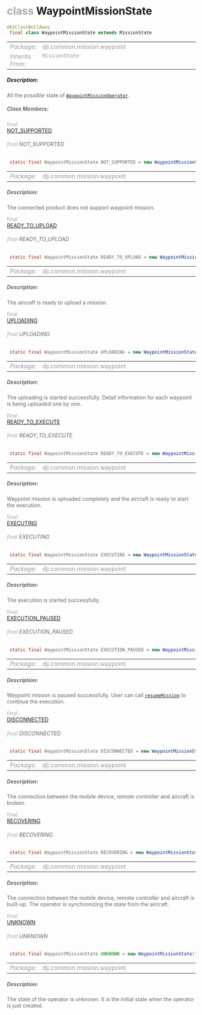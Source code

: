 <div class="article"><h1 ><font color="#AAA">class </font>WaypointMissionState</h1></div>

~~~java
@EXClassNullAway
 final class WaypointMissionState extends MissionState 
~~~

<html><table class="table-supportedby"><tr valign="top"><td width=15%><font color="#999"><i>Package:</i></td><td width=85%><font color="#999">dji.common.mission.waypoint</td></tr><tr valign="top"><td width=15%><font color="#999"><i>Inherits From:</i></td><td width=85%><font color="#999"><code>MissionState</code></td></tr></table></html>



##### Description:



<font color="#666">All the possible state of <code><a href="/Components/Missions/DJIWaypointMissionOperator.html#djiwaypointmissionoperator">WaypointMissionOperator</a></code>.



##### Class Members:

<div class="api-row" id="djiwaypointmissionstate_notsupported"><div class="api-col left"></div><div class="api-col middle" style="color:#AAA">final</div><div class="api-col right"><a class="trigger" href="#djiwaypointmissionstate_notsupported_inline">NOT_SUPPORTED</a></div></div><div class="inline-doc" id="djiwaypointmissionstate_notsupported_inline"

><div class="article"><h6 ><font color="#AAA">final </font>NOT_SUPPORTED</h6></div>

~~~java
 static final WaypointMissionState NOT_SUPPORTED = new WaypointMissionState("NOT_SUPPORTED")
~~~

<html><table class="table-supportedby"><tr valign="top"><td width=15%><font color="#999"><i>Package:</i></td><td width=85%><font color="#999">dji.common.mission.waypoint</td></tr></table></html>



##### Description:



<font color="#666">The connected product does not support waypoint mission.

</div>

<div class="api-row" id="djiwaypointmissionstate_readytoupload"><div class="api-col left"></div><div class="api-col middle" style="color:#AAA">final</div><div class="api-col right"><a class="trigger" href="#djiwaypointmissionstate_readytoupload_inline">READY_TO_UPLOAD</a></div></div><div class="inline-doc" id="djiwaypointmissionstate_readytoupload_inline"

><div class="article"><h6 ><font color="#AAA">final </font>READY_TO_UPLOAD</h6></div>

~~~java
 static final WaypointMissionState READY_TO_UPLOAD = new WaypointMissionState("READY_TO_UPLOAD")
~~~

<html><table class="table-supportedby"><tr valign="top"><td width=15%><font color="#999"><i>Package:</i></td><td width=85%><font color="#999">dji.common.mission.waypoint</td></tr></table></html>



##### Description:



<font color="#666">The aircraft is ready to upload a mission.

</div>

<div class="api-row" id="djiwaypointmissionstate_uploading"><div class="api-col left"></div><div class="api-col middle" style="color:#AAA">final</div><div class="api-col right"><a class="trigger" href="#djiwaypointmissionstate_uploading_inline">UPLOADING</a></div></div><div class="inline-doc" id="djiwaypointmissionstate_uploading_inline"

><div class="article"><h6 ><font color="#AAA">final </font>UPLOADING</h6></div>

~~~java
 static final WaypointMissionState UPLOADING = new WaypointMissionState("UPLOADING")
~~~

<html><table class="table-supportedby"><tr valign="top"><td width=15%><font color="#999"><i>Package:</i></td><td width=85%><font color="#999">dji.common.mission.waypoint</td></tr></table></html>



##### Description:



<font color="#666">The uploading is started successfully. Detail information for each waypoint is being uploaded one by one.

</div>

<div class="api-row" id="djiwaypointmissionstate_readytoexecute"><div class="api-col left"></div><div class="api-col middle" style="color:#AAA">final</div><div class="api-col right"><a class="trigger" href="#djiwaypointmissionstate_readytoexecute_inline">READY_TO_EXECUTE</a></div></div><div class="inline-doc" id="djiwaypointmissionstate_readytoexecute_inline"

><div class="article"><h6 ><font color="#AAA">final </font>READY_TO_EXECUTE</h6></div>

~~~java
 static final WaypointMissionState READY_TO_EXECUTE = new WaypointMissionState("READY_TO_EXECUTE")
~~~

<html><table class="table-supportedby"><tr valign="top"><td width=15%><font color="#999"><i>Package:</i></td><td width=85%><font color="#999">dji.common.mission.waypoint</td></tr></table></html>



##### Description:



<font color="#666">Waypoint mission is uploaded completely and the aircraft is ready to start the execution.

</div>

<div class="api-row" id="djiwaypointmissionstate_executing"><div class="api-col left"></div><div class="api-col middle" style="color:#AAA">final</div><div class="api-col right"><a class="trigger" href="#djiwaypointmissionstate_executing_inline">EXECUTING</a></div></div><div class="inline-doc" id="djiwaypointmissionstate_executing_inline"

><div class="article"><h6 ><font color="#AAA">final </font>EXECUTING</h6></div>

~~~java
 static final WaypointMissionState EXECUTING = new WaypointMissionState("EXECUTING")
~~~

<html><table class="table-supportedby"><tr valign="top"><td width=15%><font color="#999"><i>Package:</i></td><td width=85%><font color="#999">dji.common.mission.waypoint</td></tr></table></html>



##### Description:



<font color="#666">The execution is started successfully.

</div>

<div class="api-row" id="djiwaypointmissionstate_executionpaused"><div class="api-col left"></div><div class="api-col middle" style="color:#AAA">final</div><div class="api-col right"><a class="trigger" href="#djiwaypointmissionstate_executionpaused_inline">EXECUTION_PAUSED</a></div></div><div class="inline-doc" id="djiwaypointmissionstate_executionpaused_inline"

><div class="article"><h6 ><font color="#AAA">final </font>EXECUTION_PAUSED</h6></div>

~~~java
 static final WaypointMissionState EXECUTION_PAUSED = new WaypointMissionState("EXECUTION_PAUSED")
~~~

<html><table class="table-supportedby"><tr valign="top"><td width=15%><font color="#999"><i>Package:</i></td><td width=85%><font color="#999">dji.common.mission.waypoint</td></tr></table></html>



##### Description:



<font color="#666">Waypoint mission is paused successfully. User can call <code><a href="/Components/Missions/DJIWaypointMissionOperator.html#djiwaypointmissionoperator_resumemission">resumeMission</a></code> to continue the execution.

</div>

<div class="api-row" id="djiwaypointmissionstate_disconnected"><div class="api-col left"></div><div class="api-col middle" style="color:#AAA">final</div><div class="api-col right"><a class="trigger" href="#djiwaypointmissionstate_disconnected_inline">DISCONNECTED</a></div></div><div class="inline-doc" id="djiwaypointmissionstate_disconnected_inline"

><div class="article"><h6 ><font color="#AAA">final </font>DISCONNECTED</h6></div>

~~~java
 static final WaypointMissionState DISCONNECTED = new WaypointMissionState("DISCONNECTED")
~~~

<html><table class="table-supportedby"><tr valign="top"><td width=15%><font color="#999"><i>Package:</i></td><td width=85%><font color="#999">dji.common.mission.waypoint</td></tr></table></html>



##### Description:



<font color="#666">The connection between the mobile device, remote controller and aircraft is broken.

</div>

<div class="api-row" id="djiwaypointmissionstate_recovering"><div class="api-col left"></div><div class="api-col middle" style="color:#AAA">final</div><div class="api-col right"><a class="trigger" href="#djiwaypointmissionstate_recovering_inline">RECOVERING</a></div></div><div class="inline-doc" id="djiwaypointmissionstate_recovering_inline"

><div class="article"><h6 ><font color="#AAA">final </font>RECOVERING</h6></div>

~~~java
 static final WaypointMissionState RECOVERING = new WaypointMissionState("RECOVERING")
~~~

<html><table class="table-supportedby"><tr valign="top"><td width=15%><font color="#999"><i>Package:</i></td><td width=85%><font color="#999">dji.common.mission.waypoint</td></tr></table></html>



##### Description:



<font color="#666">The connection between the mobile device, remote controller and aircraft is built-up. The operator is synchronizing the state from the aircraft.

</div>

<div class="api-row" id="djiwaypointmissionstate_unknown"><div class="api-col left"></div><div class="api-col middle" style="color:#AAA">final</div><div class="api-col right"><a class="trigger" href="#djiwaypointmissionstate_unknown_inline">UNKNOWN</a></div></div><div class="inline-doc" id="djiwaypointmissionstate_unknown_inline"

><div class="article"><h6 ><font color="#AAA">final </font>UNKNOWN</h6></div>

~~~java
 static final WaypointMissionState UNKNOWN = new WaypointMissionState("UNKNOWN")
~~~

<html><table class="table-supportedby"><tr valign="top"><td width=15%><font color="#999"><i>Package:</i></td><td width=85%><font color="#999">dji.common.mission.waypoint</td></tr></table></html>



##### Description:



<font color="#666">The state of the operator is unknown. It is the initial state when the operator is just created.

</div>


